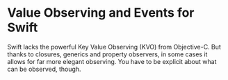 # Value Observing and Events for Swift

Swift lacks the powerful Key Value Observing (KVO) from Objective-C. But thanks to closures, generics and property observers, in some cases it allows for far more elegant observing. You have to be explicit about what can be observed, though.


